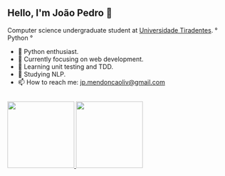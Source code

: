 ## Hello, I'm João Pedro 👋

Computer science undergraduate student at <a href="https://www.unit.br">Universidade Tiradentes</a>. 
° Python ° 
- :snake: Python enthusiast.
- 🔭 Currently focusing on web development.
- 🌱 Learning unit testing and TDD.
- 📖 Studying NLP.
- 📫 How to reach me: jp.mendoncaoliv@gmail.com
##

<div float="left">
  <a href="https://github.com/joaopedromendonca">
  <img height="150em" src="https://github-readme-stats.vercel.app/api?username=joaopedromendonca&show_icons=true&theme=tokyonight&include_all_commits=true&count_private=true"/>
  <img height="150em" src="https://github-readme-stats.vercel.app/api/top-langs/?username=joaopedromendonca&layout=compact&langs_count=7&theme=tokyonight"/>
</div>

##
  
